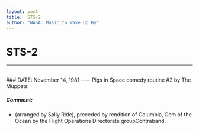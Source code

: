 ```yaml
---
layout: post
title:  STS-2
author: "NASA: Music to Wake Up By"
---
```


# STS-2
----
<br/>
### DATE: November 14, 1981
----
Pigs in Space comedy routine #2 by The Muppets

##### Comment:
* (arranged by Sally Ride), preceded by rendition of Columbia, Gem of the Ocean by the Flight Operations Directorate groupContraband.
